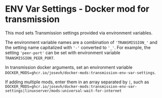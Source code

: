 # ENV Var Settings - Docker mod for transmission

This mod sets Transmission settings provided via environment variables.

The environment variable names are a combination of `'TRANSMISSION_'` and the
setting name capitalized with `'-'` converted to `'_'`. For example, the setting
`'peer-port'` can be set with environment variable `TRANSMISSION_PEER_PORT`.

In transmission docker arguments, set an environment variable `DOCKER_MODS=ghcr.io/josevh/docker-mods:transmission-env-var-settings`.

If adding multiple mods, enter them in an array separated by `|`, such as `DOCKER_MODS=ghcr.io/josevh/docker-mods:transmission-env-var-settings|linuxserver/mods:universal-wait-for-internet`
